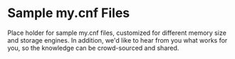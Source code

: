 # Sample my.cnf Files

Place holder for sample my.cnf files, customized for different memory size and storage engines. In addition, we'd like to hear from you what works for you, so the knowledge can be crowd-sourced and shared.